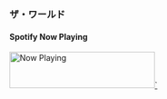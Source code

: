 ### ザ・ワールド

#### Spotify Now Playing
<a href="https://now-playing-profile-git-master.1393925530.vercel.app/now-playing?open">
  <img src="https://now-playing-profile-git-master.1393925530.vercel.app/now-playing" width="256" height="64" alt="Now Playing">`
</a>

